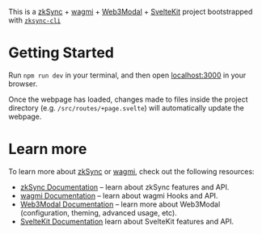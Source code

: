 This is a [zkSync](https://zksync.io) + [wagmi](https://wagmi.sh) + [Web3Modal](https://web3modal.com/) + [SvelteKit](https://kit.svelte.dev/) project bootstrapped with [`zksync-cli`](https://github.com/matter-labs/zksync-cli)

# Getting Started

Run `npm run dev` in your terminal, and then open [localhost:3000](http://localhost:3000) in your browser.

Once the webpage has loaded, changes made to files inside the project directory (e.g. `/src/routes/+page.svelte`) will automatically update the webpage.

# Learn more

To learn more about [zkSync](https://zksync.io) or [wagmi](https://wagmi.sh), check out the following resources:

- [zkSync Documentation](https://era.zksync.io/docs/dev) – learn about zkSync features and API.
- [wagmi Documentation](https://wagmi.sh) – learn about wagmi Hooks and API.
- [Web3Modal Documentation](https://web3modal.com) – learn more about Web3Modal (configuration, theming, advanced usage, etc).
- [SvelteKit Documentation](https://kit.svelte.dev/docs/introduction) learn about SvelteKit features and API.
